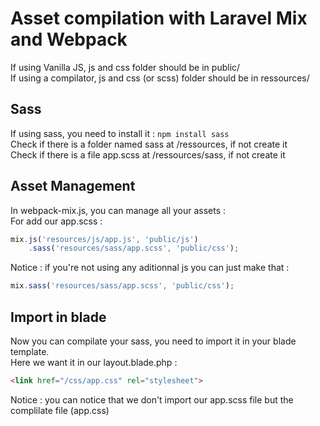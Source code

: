 # Asset compilation with Laravel Mix and Webpack

If using Vanilla JS, js and css folder should be in public/     
If using a compilator, js and css (or scss) folder should be in ressources/

## Sass

If using sass, you need to install it : `npm install sass`   
Check if there is a folder named sass at /ressources, if not create it   
Check if there is a file app.scss at /ressources/sass, if not create it   
 
## Asset Management

In webpack-mix.js, you can manage all your assets :    
For add our app.scss :   

```js
mix.js('resources/js/app.js', 'public/js')
    .sass('resources/sass/app.scss', 'public/css');
```

Notice : if you're not using any aditionnal js you can just make that : 

```js
mix.sass('resources/sass/app.scss', 'public/css');
```

## Import in blade

Now you can compilate your sass, you need to import it in your blade template.   
Here we want it in our layout.blade.php :   

```html
<link href="/css/app.css" rel="stylesheet">
```

Notice : you can notice that we don't import our app.scss file but the complilate file (app.css)